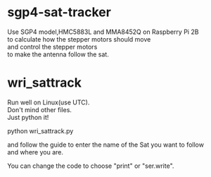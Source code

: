 # sgp4-sat-tracker
Use SGP4 model,HMC5883L and MMA8452Q on Raspberry Pi 2B  
to calculate how the stepper motors should move  
and control the stepper motors  
to make the antenna follow the sat.  

# wri_sattrack
Run well on Linux(use UTC).  
Don't mind other files.  
Just python it!  

python wri_sattrack.py  

and follow the guide to enter the name of the Sat you want to follow  
and where you are.  

You can change the code to choose "print" or "ser.write".

